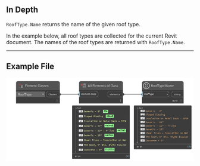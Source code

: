 ## In Depth
`RoofType.Name` returns the name of the given roof type.

In the example below, all roof types are collected for the current Revit document. The names of the roof types are returned with `RoofType.Name`.
___
## Example File

![RoofType.Name](./Revit.Elements.RoofType.Name_img.jpg)